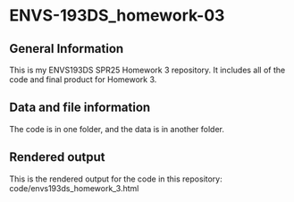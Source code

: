 # ENVS-193DS_homework-03
## General Information
This is my ENVS193DS SPR25 Homework 3 repository. It includes all of the code and final product for Homework 3. 

## Data and file information 
The code is in one folder, and the data is in another folder. 


## Rendered output
This is the rendered output for the code in this repository: 
code/envs193ds_homework_3.html
